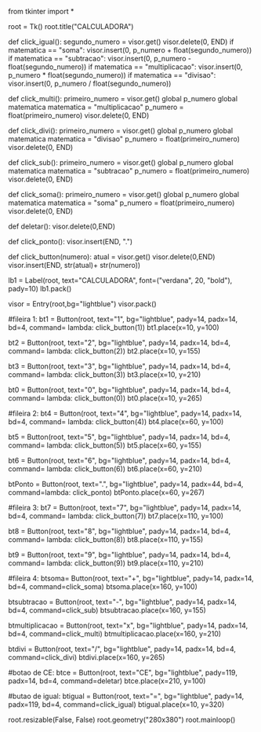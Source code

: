from tkinter import *

root = Tk()
root.title("CALCULADORA")

def click_igual():
    segundo_numero = visor.get()
    visor.delete(0, END)
    if matematica == "soma":
        visor.insert(0, p_numero + float(segundo_numero))
    if matematica == "subtracao":
        visor.insert(0, p_numero - float(segundo_numero))
    if matematica == "multiplicacao":
        visor.insert(0, p_numero * float(segundo_numero))
    if matematica == "divisao":
        visor.insert(0, p_numero / float(segundo_numero))



def click_multi():
    primeiro_numero = visor.get()
    global p_numero
    global matematica
    matematica = "multiplicacao"
    p_numero = float(primeiro_numero)
    visor.delete(0, END)

def click_divi():
    primeiro_numero = visor.get()
    global p_numero
    global matematica
    matematica = "divisao"
    p_numero = float(primeiro_numero)
    visor.delete(0, END)

def click_sub():
    primeiro_numero = visor.get()
    global p_numero
    global matematica
    matematica = "subtracao"
    p_numero = float(primeiro_numero)
    visor.delete(0, END)

def click_soma():
    primeiro_numero = visor.get()
    global p_numero
    global matematica
    matematica = "soma"
    p_numero = float(primeiro_numero)
    visor.delete(0, END)

def deletar():
    visor.delete(0,END)


def click_ponto():
    visor.insert(END, ".")


def click_button(numero):
    atual = visor.get()
    visor.delete(0,END)
    visor.insert(END, str(atual)+ str(numero))

lb1 = Label(root, text="CALCULADORA", font=("verdana", 20, "bold"), pady=10)
lb1.pack()

visor = Entry(root,bg="lightblue")
visor.pack()

#fileira 1:
bt1 = Button(root, text="1", bg="lightblue", pady=14, padx=14, bd=4, command= lambda: click_button(1))
bt1.place(x=10, y=100)

bt2 = Button(root, text="2", bg="lightblue", pady=14, padx=14, bd=4, command= lambda: click_button(2))
bt2.place(x=10, y=155)

bt3 = Button(root, text="3", bg="lightblue", pady=14, padx=14, bd=4, command= lambda: click_button(3))
bt3.place(x=10, y=210)

bt0 = Button(root, text="0", bg="lightblue", pady=14, padx=14, bd=4, command= lambda: click_button(0))
bt0.place(x=10, y=265)

#fileira 2:
bt4 = Button(root, text="4", bg="lightblue", pady=14, padx=14, bd=4, command= lambda: click_button(4))
bt4.place(x=60, y=100)

bt5 = Button(root, text="5", bg="lightblue", pady=14, padx=14, bd=4, command= lambda: click_button(5))
bt5.place(x=60, y=155)

bt6 = Button(root, text="6", bg="lightblue", pady=14, padx=14, bd=4, command= lambda: click_button(6))
bt6.place(x=60, y=210)

btPonto = Button(root, text=".", bg="lightblue", pady=14, padx=44, bd=4, command=lambda: click_ponto)
btPonto.place(x=60, y=267)

#fileira 3:
bt7 = Button(root, text="7", bg="lightblue", pady=14, padx=14, bd=4, command= lambda: click_button(7))
bt7.place(x=110, y=100)

bt8 = Button(root, text="8", bg="lightblue", pady=14, padx=14, bd=4, command= lambda: click_button(8))
bt8.place(x=110, y=155)

bt9 = Button(root, text="9", bg="lightblue", pady=14, padx=14, bd=4, command= lambda: click_button(9))
bt9.place(x=110, y=210)

#fileira 4:
btsoma= Button(root, text="+", bg="lightblue", pady=14, padx=14, bd=4, command=click_soma)
btsoma.place(x=160, y=100)

btsubtracao = Button(root, text="-", bg="lightblue", pady=14, padx=14, bd=4, command=click_sub)
btsubtracao.place(x=160, y=155)

btmultiplicacao = Button(root, text="x", bg="lightblue", pady=14, padx=14, bd=4, command=click_multi)
btmultiplicacao.place(x=160, y=210)

btdivi = Button(root, text="/", bg="lightblue", pady=14, padx=14, bd=4, command=click_divi)
btdivi.place(x=160, y=265)

#botao de CE:
btce = Button(root, text="CE", bg="lightblue", pady=119, padx=14, bd=4, command=deletar)
btce.place(x=210, y=100)

#butao de igual:
btigual = Button(root, text="=", bg="lightblue", pady=14, padx=119, bd=4, command=click_igual)
btigual.place(x=10, y=320)

root.resizable(False, False)
root.geometry("280x380")
root.mainloop()
